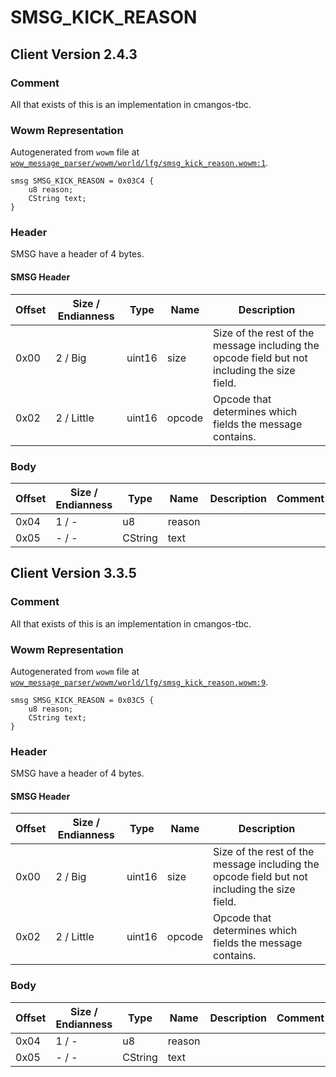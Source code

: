 # SMSG_KICK_REASON

## Client Version 2.4.3

### Comment

All that exists of this is an implementation in cmangos-tbc.

### Wowm Representation

Autogenerated from `wowm` file at [`wow_message_parser/wowm/world/lfg/smsg_kick_reason.wowm:1`](https://github.com/gtker/wow_messages/tree/main/wow_message_parser/wowm/world/lfg/smsg_kick_reason.wowm#L1).
```rust,ignore
smsg SMSG_KICK_REASON = 0x03C4 {
    u8 reason;
    CString text;
}
```
### Header

SMSG have a header of 4 bytes.

#### SMSG Header

| Offset | Size / Endianness | Type   | Name   | Description |
| ------ | ----------------- | ------ | ------ | ----------- |
| 0x00   | 2 / Big           | uint16 | size   | Size of the rest of the message including the opcode field but not including the size field.|
| 0x02   | 2 / Little        | uint16 | opcode | Opcode that determines which fields the message contains.|

### Body

| Offset | Size / Endianness | Type | Name | Description | Comment |
| ------ | ----------------- | ---- | ---- | ----------- | ------- |
| 0x04 | 1 / - | u8 | reason |  |  |
| 0x05 | - / - | CString | text |  |  |

## Client Version 3.3.5

### Comment

All that exists of this is an implementation in cmangos-tbc.

### Wowm Representation

Autogenerated from `wowm` file at [`wow_message_parser/wowm/world/lfg/smsg_kick_reason.wowm:9`](https://github.com/gtker/wow_messages/tree/main/wow_message_parser/wowm/world/lfg/smsg_kick_reason.wowm#L9).
```rust,ignore
smsg SMSG_KICK_REASON = 0x03C5 {
    u8 reason;
    CString text;
}
```
### Header

SMSG have a header of 4 bytes.

#### SMSG Header

| Offset | Size / Endianness | Type   | Name   | Description |
| ------ | ----------------- | ------ | ------ | ----------- |
| 0x00   | 2 / Big           | uint16 | size   | Size of the rest of the message including the opcode field but not including the size field.|
| 0x02   | 2 / Little        | uint16 | opcode | Opcode that determines which fields the message contains.|

### Body

| Offset | Size / Endianness | Type | Name | Description | Comment |
| ------ | ----------------- | ---- | ---- | ----------- | ------- |
| 0x04 | 1 / - | u8 | reason |  |  |
| 0x05 | - / - | CString | text |  |  |

